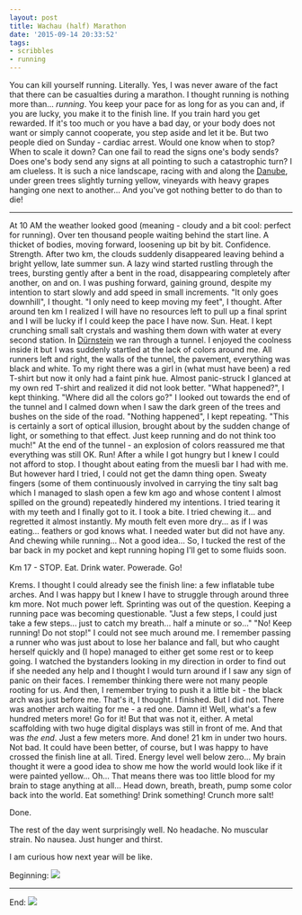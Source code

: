 ```yaml
---
layout: post
title: Wachau (half) Marathon
date: '2015-09-14 20:33:52'
tags:
- scribbles
- running
---
```


You can kill yourself running. Literally. Yes, I was never aware of the fact that there can be casualties during a marathon. I thought running is nothing more than... *running*. You keep your pace for as long for as you can and, if you are lucky, you make it to the finish line. If you train hard you get rewarded. If it's too much or you have a bad day, or your body does not want or simply cannot cooperate, you step aside and let it be. 
But two people died on Sunday - cardiac arrest. Would one know when to stop? When to scale it down? Can one fail to read the signs one's body sends? Does one's  body send any signs at all pointing to such a catastrophic turn? 
I am clueless. 
It is such a nice landscape, racing with and along the [Danube](http://www.wachaumarathon.com/), under green trees slightly turning yellow, vineyards with heavy grapes hanging one next to another... 
And you've got nothing better to do than to die! 

---

At 10 AM the weather looked good (meaning - cloudy and a bit cool: perfect for running). Over ten thousand people waiting behind the start line. A thicket of bodies, moving forward, loosening up bit by bit. Confidence. Strength. 
After two km, the clouds suddenly disappeared leaving behind a bright yellow, late summer sun. A lazy wind started rustling through the trees, bursting gently after a bent in the road, disappearing completely after another, on and on. 
I was pushing forward, gaining ground, despite my intention to start slowly and add speed in small increments. "It only goes downhill", I thought. "I only need to keep moving my feet", I thought. 
After around ten km I realized I will have no resources left to pull up a final sprint and I will be lucky if I could keep the pace I have now. 
Sun. 
Heat. 
I kept crunching small salt crystals and washing them down with water at every second station. 
In [Dürnstein](https://en.wikipedia.org/wiki/D%C3%BCrnstein) we ran through a tunnel. I enjoyed the coolness inside it but I was suddenly startled at the lack of colors around me. All runners left and right, the walls of the tunnel, the pavement, everything was black and white. To my right there was a girl in (what must have been) a red T-shirt but now it only had a faint pink hue. Almost panic-struck I glanced at my own red T-shirt and realized it did not look better. "What happened?", I kept thinking. "Where did all the colors go?" I looked out towards the end of the tunnel and I calmed down when I saw the dark green of the trees and bushes on the side of the road. "Nothing happened", I kept repeating. "This is certainly a sort of optical illusion, brought about by the sudden change of light, or something to that effect. Just keep running and do not think too much!" At the end of the tunnel - an explosion of colors reassured me that everything was still OK. 
Run! 
After a while I got hungry but I knew I could not afford to stop. I thought about eating from the muesli bar I had with me. But however hard I tried, I could not get the damn thing open. Sweaty fingers (some of them continuously involved in carrying the tiny salt bag which I managed to slash open a few km ago and whose content I almost spilled on the ground) repeatedly hindered my intentions. I tried tearing it with my teeth and I finally got to it. I took a bite. I tried chewing it... and regretted it almost instantly. My mouth felt even more dry... as if I was eating... feathers or god knows what. I needed water but did not have any. And chewing while running... Not a good idea... So, I tucked the rest of the bar back in my pocket and kept running hoping I'll get to some fluids soon. 

Km 17 - STOP. Eat. Drink water. Powerade. Go! 

Krems. I thought I could already see the finish line: a few inflatable tube arches. And I was happy but I knew I have to struggle through around three km more. Not much power left. Sprinting was out of the question. Keeping a running pace was becoming questionable. 
"Just a few steps, I could just take a few steps... just to catch my breath... half a minute or so..." 
"No! Keep running! Do not stop!" 
I could not see much around me. 
I remember passing a runner who was just about to lose her balance and fall, but who caught herself quickly and (I hope) managed to either get some rest or to keep going. I watched the bystanders looking in my direction in order to find out if she needed any help and I thought I would turn around if I saw any sign of panic on their faces. 
I remember thinking there were not many people rooting for us. 
And then, I remember trying to push it a little bit - the black arch was just before me. That's it, I thought. I finished. But I did not. There was another arch waiting for me - a red one. Damn it! Well, what's a few hundred meters more! Go for it! 
But that was not it, either. A metal scaffolding with two huge digital displays was still in front of me. And that was *the end*. 
Just a few meters more. 
And done! 
21 km in under two hours. Not bad. It could have been better, of course, but I was happy to have crossed the finish line at all. 
Tired. 
Energy level well below zero... My brain thought it were a good idea to show me how the world would look like if it were painted yellow... Oh... That means there was too little blood for my brain to stage anything at all... Head down, breath, breath, pump some color back into the world. 
Eat something! 
Drink something! 
Crunch more salt! 

Done. 

The rest of the day went surprisingly well. No headache. No muscular strain. No nausea. Just hunger and thirst. 

I am curious how next year will be like. 

Beginning: 
![](https://farm1.staticflickr.com/732/21232086960_739e7a1708_b.jpg)

--- 
End: 
![](https://farm1.staticflickr.com/608/21197713298_8e49dd99e1_b.jpg)

